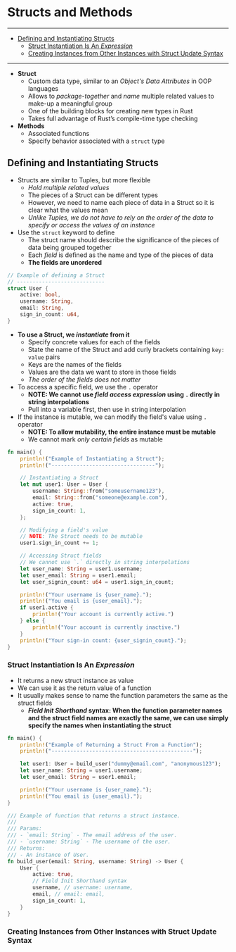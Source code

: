 # Structs and Methods

---

- [Defining and Instantiating Structs](#defining-and-instantiating-structs)
  - [Struct Instantiation Is An *Expression*](#struct-instantiation-is-an-expression)
  - [Creating Instances from Other Instances with Struct Update Syntax](#creating-instances-from-other-instances-with-struct-update-syntax)

---

- **Struct**
  - Custom data type, similar to an *Object's Data Attributes* in OOP languages
  - Allows to *package-together* and *name* multiple related values to make-up a meaningful group
  - One of the building blocks for creating new types in Rust
  - Takes full advantage of Rust’s compile-time type checking
- **Methods**
  - Associated functions
  - Specify behavior associated with a `struct` type

## Defining and Instantiating Structs

- Structs are similar to Tuples, but more flexible
  - *Hold multiple related values*
  - The pieces of a Struct can be different types
  - However, we need to name each piece of data in a Struct so it is clear what the values mean
  - *Unlike Tuples, we do not have to rely on the order of the data to specify or access the values of an instance*
- Use the `struct` keyword to define
  - The struct name should describe the significance of the pieces of data being grouped together
  - Each *field* is defined as the name and type of the pieces of data
  - **The fields are unordered**

```rs
// Example of defining a Struct
// ----------------------------
struct User {
    active: bool,
    username: String,
    email: String,
    sign_in_count: u64,
}
```

- **To use a Struct, we *instantiate* from it**
  - Specify concrete values for each of the fields
  - State the name of the Struct and add curly brackets containing `key: value` pairs
  - Keys are the names of the fields
  - Values are the data we want to store in those fields
  - *The order of the fields does not matter*
- To access a specific field, we use the `.` operator
  - **NOTE: We cannot use *field access expression* using `.` directly in string interpolations**
  - Pull into a variable first, then use in string interpolation
- If the instance is mutable, we can modify the field's value using `.` operator
  - **NOTE: To allow mutability, the entire instance must be mutable**
  - We cannot mark *only certain fields* as mutable

```rs
fn main() {
    println!("Example of Instantiating a Struct");
    println!("---------------------------------");

    // Instantiating a Struct
    let mut user1: User = User {
        username: String::from("someusername123"),
        email: String::from("someone@example.com"),
        active: true,
        sign_in_count: 1,
    };

    // Modifying a field's value
    // NOTE: The Struct needs to be mutable
    user1.sign_in_count += 1;

    // Accessing Struct fields
    // We cannot use `.` directly in string interpolations
    let user_name: String = user1.username;
    let user_email: String = user1.email;
    let user_signin_count: u64 = user1.sign_in_count;

    println!("Your username is {user_name}.");
    println!("You email is {user_email}.");
    if user1.active {
        println!("Your account is currently active.")
    } else {
        println!("Your account is currently inactive.")
    }
    println!("Your sign-in count: {user_signin_count}.");
}
```

### Struct Instantiation Is An *Expression*

- It returns a new struct instance as value
- We can use it as the return value of a function
- It usually makes sense to name the function parameters the same as the struct fields
  - ***Field Init Shorthand* syntax: When the function parameter names and the struct field names are exactly the same, we can use simply specify the names when instantiating the struct**

```rs
fn main() {
    println!("Example of Returning a Struct From a Function");
    println!("---------------------------------------------");

    let user1: User = build_user("dummy@email.com", "anonymous123");
    let user_name: String = user1.username;
    let user_email: String = user1.email;

    println!("Your username is {user_name}.");
    println!("You email is {user_email}.");
}

/// Example of function that returns a struct instance.
///
/// Params:
/// - `email: String` - The email address of the user.
/// - `username: String` - The username of the user.
/// Returns:
/// - An instance of User.
fn build_user(email: String, username: String) -> User {
    User {
        active: true,
        // Field Init Shorthand syntax
        username, // username: username,
        email, // email: email,
        sign_in_count: 1,
    }
}
```

### Creating Instances from Other Instances with Struct Update Syntax
